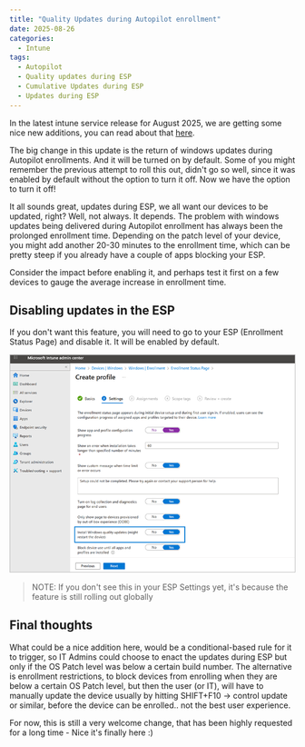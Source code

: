 ```yaml
---
title: "Quality Updates during Autopilot enrollment"
date: 2025-08-26
categories:
  - Intune
tags:
  - Autopilot
  - Quality updates during ESP
  - Cumulative Updates during ESP
  - Updates during ESP
---
```


In the latest intune service release for August 2025, we are getting some nice new additions, you can read about that [here](https://techcommunity.microsoft.com/blog/microsoftintuneblog/what%E2%80%99s-new-in-microsoft-intune-august-2025/4445612).

The big change in this update is the return of windows updates during Autopilot enrollments. And it will be turned on by default. Some of you might remember the previous attempt to roll this out, didn't go so well, since it was enabled by default without the option to turn it off. Now we have the option to turn it off!

It all sounds great, updates during ESP, we all want our devices to be updated, right? Well, not always. It depends. The problem with windows updates being delivered during Autopilot enrollment has always been the prolonged enrollment time. Depending on the patch level of your device, you might add another 20-30 minutes to the enrollment time, which can be pretty steep if you already have a couple of apps blocking your ESP.

Consider the impact before enabling it, and perhaps test it first on a few devices to gauge the average increase in enrollment time.

## Disabling updates in the ESP

If you don't want this feature, you will need to go to your ESP (Enrollment Status Page) and disable it. It will be enabled by default. 

![ESP](/assets/images/2025-26-08-Updates-ESP/Toggle-ESP.png?raw=true "ESP Windows Update Toggle")

>NOTE: If you don't see this in your ESP Settings yet, it's because the feature is still rolling out globally

## Final thoughts

What could be a nice addition here, would be a conditional-based rule for it to trigger, so IT Admins could choose to enact the updates during ESP but only if the OS Patch level was below a certain build number. The alternative is enrollment restrictions, to block devices from enrolling when they are below a certain OS Patch level, but then the user (or IT), will have to manually update the device usually by hitting SHIFT+F10 -> control update or similar, before the device can be enrolled.. not the best user experience.

For now, this is still a very welcome change, that has been highly requested for a long time - Nice it's finally here :)